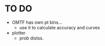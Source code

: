 # TO DO

- OMTF has own pt bins...
  - use it to calculate accuracy and curves
- plotter
  - prob distss.
